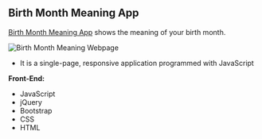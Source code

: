 
**Birth Month Meaning App**
--------------------

[Birth Month Meaning App](http://www.bernadetteengleman.com/Apps/Birth%20Month%20Meaning/birthmonthmeaning.html) shows the meaning of your birth month.


![Birth Month Meaning Webpage](http://www.bernadetteengleman.com/img/portfolio/birthmonththumbnail.jpg)


 - It is a single-page, responsive application programmed with JavaScript

**Front-End:**

 - JavaScript
 - jQuery
 - Bootstrap
 - CSS
 - HTML
